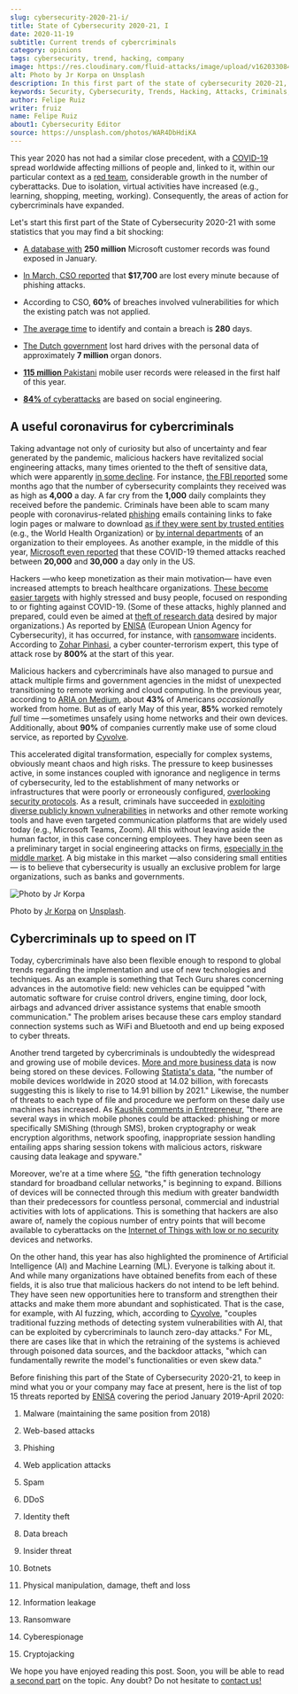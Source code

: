 ```yaml
---
slug: cybersecurity-2020-21-i/
title: State of Cybersecurity 2020-21, I
date: 2020-11-19
subtitle: Current trends of cybercriminals
category: opinions
tags: cybersecurity, trend, hacking, company
image: https://res.cloudinary.com/fluid-attacks/image/upload/v1620330842/blog/cybersecurity-2020-21-i/cover_kb8vag.webp
alt: Photo by Jr Korpa on Unsplash
description: In this first part of the state of cybersecurity 2020-21, we want to share with you some highlights of the current trends of cybercriminals.
keywords: Security, Cybersecurity, Trends, Hacking, Attacks, Criminals, Company, Ethical Hacking, Pentesting
author: Felipe Ruiz
writer: fruiz
name: Felipe Ruiz
about1: Cybersecurity Editor
source: https://unsplash.com/photos/WAR4DbHdiKA
---
```


This year 2020 has not had a similar close precedent,
with a [COVID-19](https://www.who.int/emergencies/diseases/novel-coronavirus-2019)
spread worldwide
affecting millions of people and,
linked to it,
within our particular context as a [red team](../../solutions/red-teaming/),
considerable growth in the number of cyberattacks.
Due to isolation,
virtual activities have increased
(e.g., learning, shopping, meeting, working).
Consequently,
the areas of action for cybercriminals have expanded.

Let's start this first part of the State of Cybersecurity 2020-21
with some statistics
that you may find a bit shocking:

- [A database with](https://www.forbes.com/sites/daveywinder/2020/01/22/microsoft-security-shocker-as-250-million-customer-records-exposed-online/?sh=d86a1954d1b3)
  **250 million** Microsoft customer records
  was found exposed in January.

- [In March,
  CSO reported](https://www.csoonline.com/article/3153707/top-cybersecurity-facts-figures-and-statistics.html)
  that **$17,700** are lost every minute
  because of phishing attacks.

- According to CSO,
  **60%** of breaches involved vulnerabilities
  for which the existing patch was not applied.

- [The average time](https://www.ibm.com/security/data-breach)
  to identify and contain a breach
  is **280** days.

- [The Dutch government](https://www.zdnet.com/article/dutch-government-loses-hard-drives-with-data-of-6-9-million-registered-donors/)
  lost hard drives
  with the personal data of approximately **7 million** organ donors.

- [**115 million** Pakistani](https://www.zdnet.com/article/details-of-44m-pakistani-mobile-users-leaked-online-part-of-bigger-115m-cache/)
  mobile user records
  were released in the first half of this year.

- [**84%** of cyberattacks](https://www.enisa.europa.eu/publications/enisa-threat-landscape-2020-main-incidents)
  are based on social engineering.

## A useful coronavirus for cybercriminals

Taking advantage not only of curiosity
but also of uncertainty and fear generated by the pandemic,
malicious hackers have revitalized social engineering attacks,
many times oriented to the theft of sensitive data,
which were apparently [in some decline](https://www.bankinfosecurity.com/cybercrime-review-hackers-great-covid-19-cash-in-a-15037).
For instance,
[the FBI reported](https://thehill.com/policy/cybersecurity/493198-fbi-sees-spike-in-cyber-crime-reports-during-coronavirus-pandemic)
some months ago
that the number of cybersecurity complaints they received
was as high as **4,000** a day.
A far cry from the **1,000** daily complaints they received
before the pandemic.
Criminals have been able to scam many people
with coronavirus-related [phishing](../phishing/) emails
containing links to fake login pages
or malware to download
[as if they were sent by trusted entities](https://www.ncsc.gov.uk/files/Final%20Joint%20Advisory%20COVID-19%20exploited%20by%20malicious%20cyber%20actors%20v3.pdf)
(e.g., the World Health Organization)
or [by internal departments](https://www.ncsc.gov.uk/files/Final%20Joint%20Advisory%20COVID-19%20exploited%20by%20malicious%20cyber%20actors%20v3.pdf)
of an organization to their employees.
As another example,
in the middle of this year,
[Microsoft even reported](https://www.microsoft.com/security/blog/2020/06/16/exploiting-a-crisis-how-cybercriminals-behaved-during-the-outbreak/)
that these COVID-19 themed attacks
reached between **20,000** and **30,000** a day
only in the US.

Hackers
—who keep monetization as their main motivation—
have even increased attempts
to breach healthcare organizations.
[These become easier targets](https://www.proofpoint.com/us/blog/cybersecurity-essentials/new-healthcare-report-reveals-cyber-threats-trends-and-transformations)
with highly stressed and busy people,
focused on responding to or fighting against COVID-19.
(Some of these attacks,
highly planned and prepared,
could even be aimed at [theft of research data](https://www.prnewswire.com/news-releases/top-cyber-security-experts-report-4-000-cyber-attacks-a-day-since-covid-19-pandemic-301110157.html)
desired by major organizations.)
As reported by [ENISA](https://www.enisa.europa.eu/publications/enisa-threat-landscape-2020-main-incidents)
(European Union Agency for Cybersecurity),
it has occurred,
for instance,
with [ransomware](../ransomware/) incidents.
According to [Zohar Pinhasi](https://monstercloud.com/blog/2020/03/23/coronavirus-alert-ransomware-attacks-up-by-800/),
a cyber counter-terrorism expert,
this type of attack rose by **800%**
at the start of this year.

Malicious hackers and cybercriminals have also managed
to pursue and attack multiple firms and government agencies
in the midst of unexpected transitioning
to remote working and cloud computing.
In the previous year,
according to [ARIA on Medium](https://medium.com/@ARIACyberSec/second-half-of-2020-cybersecurity-trends-181211f98f2e),
about **43%** of Americans *occasionally* worked from home.
But as of early May of this year,
**85%** worked remotely *full* time
—sometimes unsafely using home networks
and their own devices.
Additionally,
about **90%** of companies currently make use of some cloud service,
as reported by [Cyvolve](https://www.cyvolve.com/resources/content-library/reports/state-of-cybersecurity-report-2020/).

<cta-banner
  buttontxt="Read more"
  link="/solutions/security-testing/"
  title="Get started with Fluid Attacks' Security Testing solution right now"
/>

This accelerated digital transformation,
especially for complex systems,
obviously meant chaos and high risks.
The pressure to keep businesses active,
in some instances coupled with ignorance and negligence
in terms of cybersecurity,
led to the establishment of many networks or infrastructures
that were poorly or erroneously configured,
[overlooking security protocols](https://www.securityweek.com/back-basics-pandemic-cybersecurity-trends-and-solutions).
As a result,
criminals have succeeded
in [exploiting diverse publicly known vulnerabilities](https://www.ncsc.gov.uk/files/Final%20Joint%20Advisory%20COVID-19%20exploited%20by%20malicious%20cyber%20actors%20v3.pdf)
in networks and other remote working tools
and have even targeted communication platforms
that are widely used today
(e.g., Microsoft Teams, Zoom).
All this without leaving aside the human factor,
in this case concerning employees.
They have been seen as a preliminary target
in social engineering attacks on firms,
[especially in the middle market](https://www.bankinfosecurity.com/cybercrime-review-hackers-great-covid-19-cash-in-a-15037).
A big mistake in this market
—also considering small entities—
is to believe that
cybersecurity is usually an exclusive problem for large organizations,
such as banks and governments.

<div class="imgblock">

![Photo by Jr Korpa](https://res.cloudinary.com/fluid-attacks/image/upload/v1620330841/blog/cybersecurity-2020-21-i/korpa_xppzrx.webp)

<div class="title">

Photo by [Jr Korpa](https://unsplash.com/@jrkorpa)
on [Unsplash](https://unsplash.com/photos/fByGQ64Iky8).

</div>

</div>

## Cybercriminals up to speed on IT

Today,
cybercriminals have also been flexible enough
to respond to global trends
regarding the implementation and use of new technologies and techniques.
As an example is something
that Tech Guru shares concerning advances in the automotive field:
new vehicles can be equipped "with automatic software
for cruise control drivers,
engine timing, door lock, airbags
and advanced driver assistance systems
that enable smooth communication."
The problem arises
because these cars employ standard connection systems
such as WiFi and Bluetooth
and end up being exposed to cyber threats.

Another trend targeted by cybercriminals
is undoubtedly the widespread and growing use of mobile devices.
[More and more business data](https://chrishtopher-henry-38679.medium.com/cybersecurity-trends-to-watch-out-in-2020-278bc41200ed)
is now being stored on these devices.
Following [Statista's data](https://www.statista.com/statistics/245501/multiple-mobile-device-ownership-worldwide/#:~:text=The%20number%20of%20mobile%20devices,to%2014.91%20billion%20by%202021.),
"the number of mobile devices worldwide in 2020
stood at 14.02 billion,
with forecasts suggesting this is likely to rise
to 14.91 billion by 2021."
Likewise,
the number of threats to each type of file and procedure
we perform on these daily use machines
has increased.
As [Kaushik comments in Entrepreneur](https://www.entrepreneur.com/article/358776),
"there are several ways
in which mobile phones could be attacked:
phishing or more specifically SMiShing
(through SMS),
broken cryptography or weak encryption algorithms,
network spoofing,
inappropriate session handling
entailing apps sharing session tokens with malicious actors,
riskware causing data leakage and spyware."

Moreover,
we're at a time where [5G](https://en.wikipedia.org/wiki/5G),
"the fifth generation technology standard
for broadband cellular networks,"
is beginning to expand.
Billions of devices will be connected through this medium
with greater bandwidth than their predecessors
for countless personal,
commercial and industrial activities
with lots of applications.
This is something that hackers are also aware of,
namely the copious number of entry points
that will become available to cyberattacks
on the [Internet of Things with low or no security](https://chrishtopher-henry-38679.medium.com/top-cybersecurity-trends-to-watch-for-in-2020-e1fd38bfa85b)
devices and networks.

On the other hand,
this year has also highlighted the prominence of Artificial Intelligence (AI)
and Machine Learning (ML).
Everyone is talking about it.
And while many organizations have obtained benefits
from each of these fields,
it is also true that
malicious hackers do not intend to be left behind.
They have seen new opportunities here
to transform and strengthen their attacks
and make them more abundant and sophisticated.
That is the case,
for example,
with AI fuzzing,
which,
according to [Cyvolve](https://www.cyvolve.com/resources/content-library/reports/state-of-cybersecurity-report-2020/),
"couples traditional fuzzing methods of detecting system vulnerabilities
with AI,
that can be exploited by cybercriminals
to launch zero-day attacks."
For ML,
there are cases like that
in which the retraining of the systems is achieved
through poisoned data sources,
and the backdoor attacks,
"which can fundamentally rewrite the model's functionalities
or even skew data."

Before finishing this part of the State of Cybersecurity 2020-21,
to keep in mind what you or your company may face at present,
here is the list of top 15 threats reported by [ENISA](https://www.enisa.europa.eu/news/enisa-news/enisa-threat-landscape-2020)
covering the period January 2019-April 2020:

1. Malware (maintaining the same position from 2018)

2. Web-based attacks

3. Phishing

4. Web application attacks

5. Spam

6. DDoS

7. Identity theft

8. Data breach

9. Insider threat

10. Botnets

11. Physical manipulation, damage, theft and loss

12. Information leakage

13. Ransomware

14. Cyberespionage

15. Cryptojacking

We hope you have enjoyed reading this post.
Soon,
you will be able to read [a second part](../cybersecurity-2020-21-ii/)
on the topic.
Any doubt?
Do not hesitate to [contact us\!](../../contact-us/)
